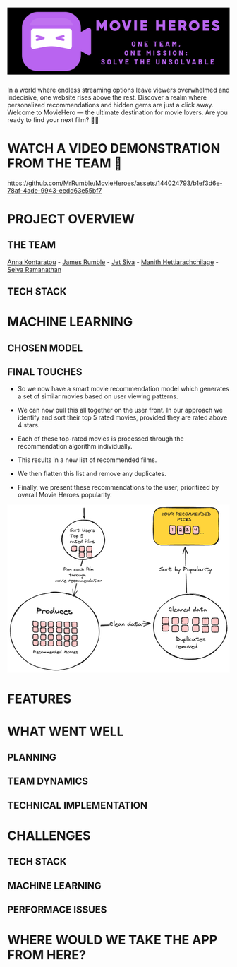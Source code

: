 # ![Logo](readme-media/MovieHeroPurple1234.png)

In a world where endless streaming options leave viewers overwhelmed and indecisive, one website rises above the rest. Discover a realm where personalized recommendations and hidden gems are just a click away. Welcome to MovieHero — the ultimate destination for movie lovers. Are you ready to find your next  film? 🍿😎

# WATCH A VIDEO DEMONSTRATION FROM THE TEAM 🍿
https://github.com/MrRumble/MovieHeroes/assets/144024793/b1ef3d6e-78af-4ade-9943-eedd63e55bf7

# PROJECT OVERVIEW

## THE TEAM
[Anna Kontaratou](https://github.com/Anko21) -
[James Rumble](https://github.com/MrRumble) -
[Jet Siva](https://github.com/jetheesan) -
[Manith Hettiarachchilage](https://github.com/manith-hetti) -
[Selva Ramanathan](https://github.com/melva0333)

## TECH STACK

# MACHINE LEARNING

## CHOSEN MODEL

## FINAL TOUCHES
- So we now have a smart movie recommendation model which generates a set of similar movies based on user viewing patterns.

- We can now pull this all together on the user front. In our approach we identify and sort their top 5 rated movies, provided they are rated above 4 stars.

- Each of these top-rated movies is processed through the recommendation algorithm individually.

- This results in a new list of recommended films.

- We then flatten this list and remove any duplicates.

- Finally, we present these recommendations to the user, prioritized by overall Movie Heroes popularity.

![Image](readme-media/ML-final-touches.png)



# FEATURES

# WHAT WENT WELL 

## PLANNING

## TEAM DYNAMICS

## TECHNICAL IMPLEMENTATION

# CHALLENGES

## TECH STACK

## MACHINE LEARNING

## PERFORMACE ISSUES

# WHERE WOULD WE TAKE THE APP FROM HERE?
